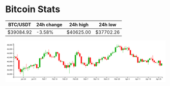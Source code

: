 # Bitcoin Stats

BTC/USDT|24h change|24h high|24h low|
|---|---|---|---|
|$39084.92|-3.58%|$40625.00|$37702.26|

<img src="./chart.svg">
